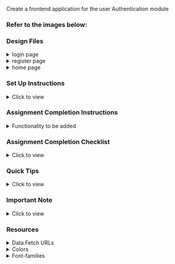 Create a frontend application for the user Authentication module

### Refer to the images below:

### Design Files

<details>
<summary>login page</summary>
<br/>

[Medium (Size >= 768px), Large (Size >= 992px) and Extra Large (Size >= 1200px)](https://res.cloudinary.com/dgil22y25/image/upload/v1720698725/Screenshot_2024-07-11_172132_j3eyca.png)

</details>

<details>
<summary>register page</summary>
<br/>

[Medium (Size >= 768px), Large (Size >= 992px) and Extra Large (Size >= 1200px)](https://res.cloudinary.com/dgil22y25/image/upload/v1720698581/Screenshot_2024-07-11_171304_zdvbkr.png)

</details>

<details>
<summary>home page</summary>
<br/>

[Medium (Size >= 768px), Large (Size >= 992px) and Extra Large (Size >= 1200px)](https://res.cloudinary.com/dgil22y25/image/upload/v1720698811/Screenshot_2024-07-11_172315_htd8vl.png)

</details>

### Set Up Instructions

<details>
<summary>Click to view</summary>

- Download dependencies by running `npm install`
- Start up the app using `npm start`

</details>

### Assignment Completion Instructions

<details>
<summary>Functionality to be added</summary>
<br/>

The app must have the following functionalities:

- first login page should be displayed , and user enters email and password , if the user is registered user then user should be redirected to home page if credentials are correct, if not registered user will be redirected to register page.
- after registering, user should be able to login with registered credentials.

</details>

### Assignment Completion Checklist

<details>
<summary>Click to view</summary>

- **Along with the below points, add your checklist specific to the assignment**

- Read the instructions given in the assignment carefully and list down the **Assignment Completion Checklist** for the assignment and start working on it
- The completion Checklist includes the below-mentioned points
  - I have completed all the functionalities asked in the assignment
  - I have used only the resources (Frameworks, Design files, APIs, third-party packages) mentioned in the assignment
  - I have modified the README.md file based on my assignment instructions
  - I have completed the assignment **ON TIME**
- **Note:**
  - Ensure that you have marked all the checklist points in your completion checklist before submitting the assignment
  </details>

### Quick Tips

<details>
<summary>Click to view</summary>
<br>

- use react-popup third party package for logout status
</details>

### Important Note

<details>
<summary>Click to view</summary>
<br/>

- user credentials for authentication.
- email: 'hari@gmail.com', password: '12345'

</details>

### Resources

<details>
<summary>Data Fetch URLs</summary>
<br/>

- register API: 'https://66853a82b3f57b06dd4be28b.mockapi.io/register'
- login API: 'https://66853a82b3f57b06dd4be28b.mockapi.io/login'

</details>

<details>
<summary>Colors</summary>
<br/>

- red
- lightblue
- #ffffff
- blue
- wheat
- black
- yellow
- violet
- aquamarine

<!-- <div style="background-color: #3b82f6; width: 150px; padding: 10px; color: white">Hex: #3b82f6</div> -->

</details>

<details>
<summary>Font-families</summary>

- Roboto

</details>
